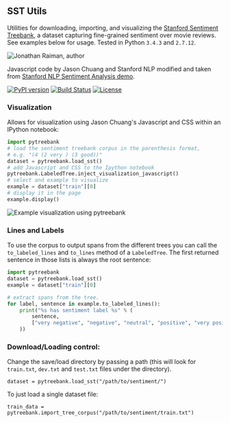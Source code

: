 SST Utils
---------

Utilities for downloading, importing, and visualizing the [Stanford Sentiment Treebank](http://nlp.stanford.edu/sentiment/treebank.html), a dataset capturing fine-grained sentiment over movie reviews.
See examples below for usage. Tested in Python `3.4.3` and `2.7.12`.

![Jonathan Raiman, author](https://img.shields.io/badge/Author-Jonathan%20Raiman%20-blue.svg)

Javascript code by Jason Chuang and Stanford NLP modified and taken from [Stanford NLP Sentiment Analysis demo](http://nlp.stanford.edu:8080/sentiment/rntnDemo.html).

[![PyPI version](https://badge.fury.io/py/pytreebank.svg)](https://badge.fury.io/py/pytreebank)
[![Build Status](https://travis-ci.org/JonathanRaiman/pytreebank.svg?branch=master)](https://travis-ci.org/JonathanRaiman/pytreebank)
[![License](https://img.shields.io/badge/license-MIT-blue.svg)](LICENSE.md)

### Visualization

Allows for visualization using Jason Chuang's Javascript and CSS within an IPython notebook:

```python
import pytreebank
# load the sentiment treebank corpus in the parenthesis format,
# e.g. "(4 (2 very ) (3 good))"
dataset = pytreebank.load_sst()
# add Javascript and CSS to the Ipython notebook
pytreebank.LabeledTree.inject_visualization_javascript()
# select and example to visualize
example = dataset["train"][0]
# display it in the page
example.display()
```

![Example visualization using pytreebank](visualization_example.png)

### Lines and Labels

To use the corpus to output spans from the different trees you can call the `to_labeled_lines` and `to_lines` method of a `LabeledTree`. The first returned sentence in those lists is always the root sentence:

```python
import pytreebank
dataset = pytreebank.load_sst()
example = dataset["train"][0]

# extract spans from the tree.
for label, sentence in example.to_labeled_lines():
	print("%s has sentiment label %s" % (
		sentence,
		["very negative", "negative", "neutral", "positive", "very positive"][label]
	))
```

### Download/Loading control:

Change the save/load directory by passing a path (this will look for
`train.txt`, `dev.txt` and `test.txt` files under the directory).

```
dataset = pytreebank.load_sst("/path/to/sentiment/")
```

To just load a single dataset file:

```
train_data = pytreebank.import_tree_corpus("/path/to/sentiment/train.txt")
```


